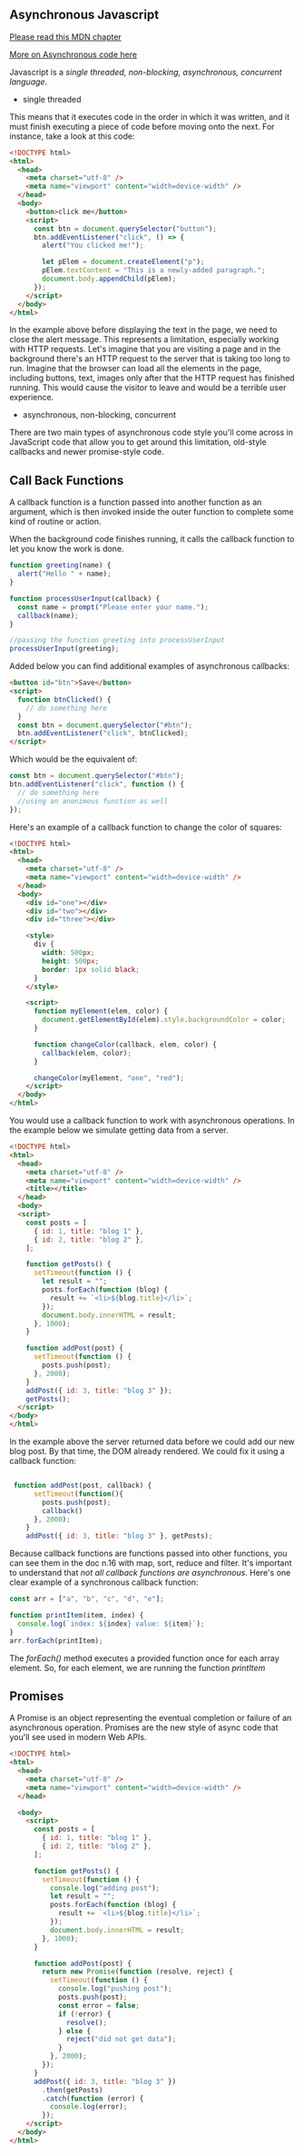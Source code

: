 ## Asynchronous Javascript

[Please read this MDN chapter ](https://developer.mozilla.org/en-US/docs/Learn/JavaScript/Asynchronous/Introducing)

[More on Asynchronous code here](https://developer.mozilla.org/en-US/docs/Learn/JavaScript/Asynchronous/Concepts#javascript_is_single_threaded)

Javascript is a *single threaded, non-blocking, asynchronous, concurrent language*. 

- single threaded

This means that it executes code in the order in which it was written, and it must finish executing a piece of code before moving onto the next. For instance, take a look at this code:

```html
<!DOCTYPE html>
<html>
  <head>
    <meta charset="utf-8" />
    <meta name="viewport" content="width=device-width" />
  </head>
  <body>
    <button>click me</button>
    <script>
      const btn = document.querySelector("button");
      btn.addEventListener("click", () => {
        alert("You clicked me!");

        let pElem = document.createElement("p");
        pElem.textContent = "This is a newly-added paragraph.";
        document.body.appendChild(pElem);
      });
    </script>
  </body>
</html>
```
In the example above before displaying the text in the page, we need to close the alert message. This represents a limitation, especially working with HTTP requests. Let's imagine that you are visiting a page and in the background there's an HTTP request to the server that is taking too long to run. Imagine that the browser can load all the elements in the page, including buttons, text, images only after that the HTTP request has finished running. This would cause the visitor to leave and would be a terrible user experience. 

- asynchronous, non-blocking, concurrent

There are two main types of asynchronous code style you'll come across in JavaScript code that allow you to get around this limitation, old-style callbacks and newer promise-style code. 

## Call Back Functions

A callback function is a function passed into another function as an argument, which is then invoked inside the outer function to complete some kind of routine or action.

When the background code finishes running, it calls the callback function to let you know the work is done.

```javascript
function greeting(name) {
  alert("Hello " + name);
}

function processUserInput(callback) {
  const name = prompt("Please enter your name.");
  callback(name);
}

//passing the function greeting into processUserInput
processUserInput(greeting);
```

Added below you can find additional examples of asynchronous callbacks:

```html
<button id="btn">Save</button>
<script>
  function btnClicked() {
    // do something here
  }
  const btn = document.querySelector("#btn");
  btn.addEventListener("click", btnClicked);
</script>
```

Which would be the equivalent of:

```javascript
const btn = document.querySelector("#btn");
btn.addEventListener("click", function () {
  // do something here
  //using an anonimous function as well
});
```

Here's an example of a callback function to change the color of squares:

```html
<!DOCTYPE html>
<html>
  <head>
    <meta charset="utf-8" />
    <meta name="viewport" content="width=device-width" />
  </head>
  <body>
    <div id="one"></div>
    <div id="two"></div>
    <div id="three"></div>

    <style>
      div {
        width: 500px;
        height: 500px;
        border: 1px solid black;
      }
    </style>

    <script>
      function myElement(elem, color) {
        document.getElementById(elem).style.backgroundColor = color;
      }

      function changeColor(callback, elem, color) {
        callback(elem, color);
      }

      changeColor(myElement, "one", "red");
    </script>
  </body>
</html>
```

You would use a callback function to work with asynchronous operations. In the example below we simulate getting data from a server.

```html
<!DOCTYPE html>
<html>
  <head>
    <meta charset="utf-8" />
    <meta name="viewport" content="width=device-width" />
    <title></title>
  </head>
  <body>
  <script>
    const posts = [
      { id: 1, title: "blog 1" },
      { id: 2, title: "blog 2" },
    ];

    function getPosts() {
      setTimeout(function () {
        let result = "";
        posts.forEach(function (blog) {
          result += `<li>${blog.title}</li>`;
        });
        document.body.innerHTML = result;
      }, 1000);
    }

    function addPost(post) {
      setTimeout(function () {
        posts.push(post);
      }, 2000);
    }
    addPost({ id: 3, title: "blog 3" });
    getPosts();
  </script>
</body>
</html>
```

In the example above the server returned data before we could add our new blog post. By that time, the DOM already rendered. We could fix it using a callback function:

```Javascript

 function addPost(post, callback) {
      setTimeout(function(){
        posts.push(post);
        callback()
      }, 2000);
    }
    addPost({ id: 3, title: "blog 3" }, getPosts);

```

Because callback functions are functions passed into other functions, you can see them in the doc n.16 with map, sort, reduce and filter. It's important to understand that *not all callback functions are asynchronous*. Here's one clear example of a synchronous callback function:

```javascript
const arr = ["a", "b", "c", "d", "e"];

function printItem(item, index) {
  console.log(`index: ${index} value: ${item}`);
}
arr.forEach(printItem);
```
The _forEach()_ method executes a provided function once for each array element. So, for each element, we are running the function _printItem_


## Promises

A Promise is an object representing the eventual completion or failure of an asynchronous operation. Promises are the new style of async code that you'll see used in modern Web APIs.

```html
<!DOCTYPE html>
<html>
  <head>
    <meta charset="utf-8" />
    <meta name="viewport" content="width=device-width" />
  </head>

  <body>
    <script>
      const posts = [
        { id: 1, title: "blog 1" },
        { id: 2, title: "blog 2" },
      ];

      function getPosts() {
        setTimeout(function () {
          console.log("adding post");
          let result = "";
          posts.forEach(function (blog) {
            result += `<li>${blog.title}</li>`;
          });
          document.body.innerHTML = result;
        }, 1000);
      }

      function addPost(post) {
        return new Promise(function (resolve, reject) {
          setTimeout(function () {
            console.log("pushing post");
            posts.push(post);
            const error = false;
            if (!error) {
              resolve();
            } else {
              reject("did not get data");
            }
          }, 2000);
        });
      }
      addPost({ id: 3, title: "blog 3" })
        .then(getPosts)
        .catch(function (error) {
          console.log(error);
        });
    </script>
  </body>
</html>
```